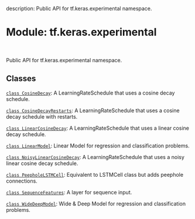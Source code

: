 description: Public API for tf.keras.experimental namespace.

<div itemscope itemtype="http://developers.google.com/ReferenceObject">
<meta itemprop="name" content="tf.keras.experimental" />
<meta itemprop="path" content="Stable" />
</div>

# Module: tf.keras.experimental

<!-- Insert buttons and diff -->

<table class="tfo-notebook-buttons tfo-api nocontent" align="left">

</table>



Public API for tf.keras.experimental namespace.



## Classes

[`class CosineDecay`](../../tf/keras/experimental/CosineDecay.md): A LearningRateSchedule that uses a cosine decay schedule.

[`class CosineDecayRestarts`](../../tf/keras/experimental/CosineDecayRestarts.md): A LearningRateSchedule that uses a cosine decay schedule with restarts.

[`class LinearCosineDecay`](../../tf/keras/experimental/LinearCosineDecay.md): A LearningRateSchedule that uses a linear cosine decay schedule.

[`class LinearModel`](../../tf/keras/experimental/LinearModel.md): Linear Model for regression and classification problems.

[`class NoisyLinearCosineDecay`](../../tf/keras/experimental/NoisyLinearCosineDecay.md): A LearningRateSchedule that uses a noisy linear cosine decay schedule.

[`class PeepholeLSTMCell`](../../tf/keras/experimental/PeepholeLSTMCell.md): Equivalent to LSTMCell class but adds peephole connections.

[`class SequenceFeatures`](../../tf/keras/experimental/SequenceFeatures.md): A layer for sequence input.

[`class WideDeepModel`](../../tf/keras/experimental/WideDeepModel.md): Wide & Deep Model for regression and classification problems.

